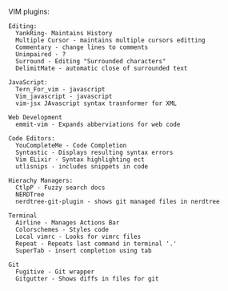 VIM plugins:
    
    Editing:
      YankRing- Maintains History
      Multiple Cursor - maintains multiple cursors editting
      Commentary - change lines to comments
      Unimpaired - ?
      Surround - Editing "Surrounded characters"
      DelimitMate - automatic close of surrounded text

    JavaScript:
      Tern_For_vim - javascript
      Vim_javascript - javascript
      vim-jsx JAvascript syntax trasnformer for XML

    Web Development
      emmit-vim - Expands abberviations for web code
  
    Code Editors:
      YouCompleteMe - Code Completion
      Syntastic - Displays resulting syntax errors
      Vim ELixir - Syntax highlighting ect
      utlisnips - includes snippets in code

    Hierachy Managers:
      CtlpP - Fuzzy search docs
      NERDTree
      nerdtree-git-plugin - shows git managed files in nerdtree

    Terminal
      Airline - Manages Actions Bar
      Colorschemes - Styles code
      Local vimrc - Looks for vimrc files
      Repeat - Repeats last command in terminal '.'
      SuperTab - insert completion using tab

    Git
      Fugitive - Git wrapper
      Gitgutter - Shows diffs in files for git
